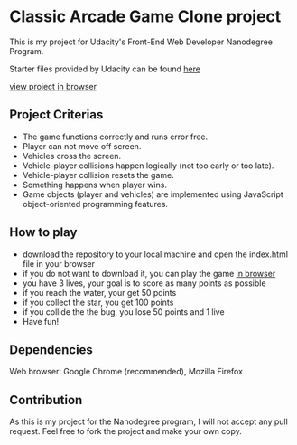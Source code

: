 # Classic Arcade Game Clone project
This is my project for Udacity's Front-End Web Developer Nanodegree Program.

Starter files provided by Udacity can be found [here](https://github.com/udacity/frontend-nanodegree-arcade-game)

[view project in browser](https://hankadev.github.io/arcade_clone/)

## Project Criterias
* The game functions correctly and runs error free.
* Player can not move off screen.
* Vehicles cross the screen.
* Vehicle-player collisions happen logically (not too early or too late).
* Vehicle-player collision resets the game.
* Something happens when player wins.
* Game objects (player and vehicles) are implemented using JavaScript object-oriented programming features.

## How to play
* download the repository to your local machine and open the index.html file in your browser
* if you do not want to download it, you can play the game [in browser](https://hanny21.github.io/arcade_clone/)
* you have 3 lives, your goal is to score as many points as possible
* if you reach the water, your get 50 points
* if you collect the star, you get 100 points
* if you collide the the bug, you lose 50 points and 1 live
* Have fun!

## Dependencies
Web browser: Google Chrome (recommended), Mozilla Firefox

## Contribution
As this is my project for the Nanodegree program, I will not accept any pull request.
Feel free to fork the project and make your own copy.
